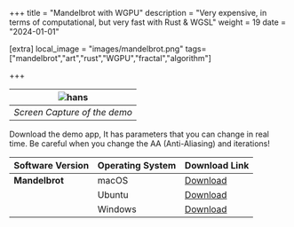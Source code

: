 +++
title = "Mandelbrot with WGPU"
description = "Very expensive, in terms of computational, but very fast with Rust & WGSL"
weight = 19
date = "2024-01-01"

[extra]
local_image = "images/mandelbrot.png"
tags=["mandelbrot","art","rust","WGPU","fractal","algorithm"]

+++

<div align="center">

| ![hans](/images/wgpu.png)|
|:-:|
| *Screen Capture of the demo*|

</div>


 Download the demo app, It has parameters that you can change in real time. Be careful when you change the AA (Anti-Aliasing) and iterations! 

 Software Version | Operating System | Download Link                                                                                     |
|------------------|------------------|----------------------------------------------------------------------------------------------------|
| **Mandelbrot**        | macOS            | [Download](https://github.com/altunenes/rusty_art/releases/download/v1.0.4/expmandelbrotgpu-macos-latest.zip) |
|                  | Ubuntu           | [Download](https://github.com/altunenes/rusty_art/releases/download/v1.0.4/expmandelbrotgpu-ubuntu-latest.zip)|
|                  | Windows          | [Download](https://github.com/altunenes/rusty_art/releases/download/v1.0.4/expmandelbrotgpu-windows-latest.zip)|
